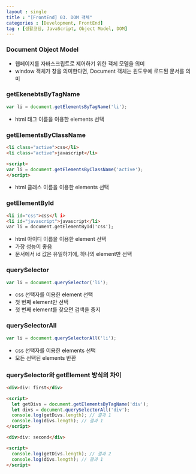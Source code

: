 ```yaml
---
layout : single
title : "[FrontEnd] 03. DOM 객체"
categories : [Development, FrontEnd]
tag : [생활코딩, JavaScript, Object Model, DOM]
---
```

### Document Object Model
* 웹페이지를 자바스크립트로 제어하기 위한 객체 모델을 의미
* window 객체가 창을 의미한다면, Document 객체는 윈도우에 로드된 문서를 의미

### getEkenebtsByTagName
```javascript
var li = document.getElementsByTagName('li');
```
* html 태그 이름을 이용한 elements 선택

### getElementsByClassName
```html
<li class="active">css</li>
<li class="active">javascript</li>

<script>
var li = document.getElementsByClassName('active');
</script>
```
* html 클래스 이름을 이용한 elements 선택
  
### getElementById
```html
<li id="css">css</l i>
<li id="javascript">javascript</li>
var li = document.getElementById('css');
```
* html 아이디 이름을 이용한 element 선택
* 가장 성능이 좋음
* 문서에서 id 값은 유일하기에, 하나의 element만 선택

### querySelector
```javascript
var li = document.querySelector('li');
```
* css 선택자를 이용한 element 선택
* 첫 번째 element만 선택
* 첫 번째 element를 찾으면 검색을 중지
  
### querySelectorAll
```javascript
var li = document.querySelectorAll('li');
```
* css 선택자를 이용한 elements 선택
* 모든 선택된 elements 반환

### querySelector와 getElement 방식의 차이
```html
<div>div: first</div>

<script>
  let getDivs = document.getElementsByTagName('div');
  let divs = document.querySelectorAll('div');
  console.log(getDivs.length); // 결과 1
  console.log(divs.length); // 결과 1
</script>

<div>div: second</div>

<script>
  console.log(getDivs.length); // 결과 2
  console.log(divs.length); // 결과 1
</script>
```